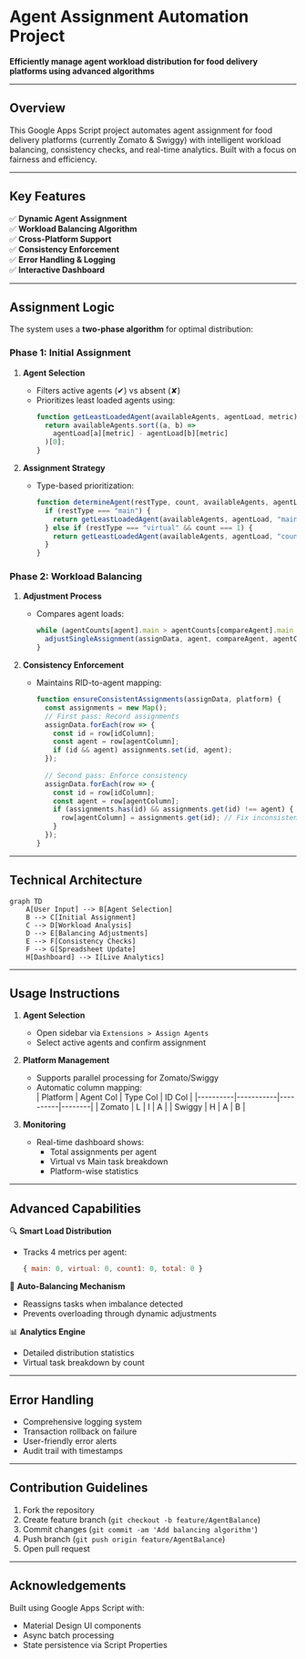 # Agent Assignment Automation Project  
**Efficiently manage agent workload distribution for food delivery platforms using advanced algorithms**

---

## Overview  
This Google Apps Script project automates agent assignment for food delivery platforms (currently Zomato & Swiggy) with intelligent workload balancing, consistency checks, and real-time analytics. Built with a focus on fairness and efficiency.

---

## Key Features  
✅ **Dynamic Agent Assignment**  
✅ **Workload Balancing Algorithm**  
✅ **Cross-Platform Support**  
✅ **Consistency Enforcement**  
✅ **Error Handling & Logging**  
✅ **Interactive Dashboard**

---

## Assignment Logic  
The system uses a **two-phase algorithm** for optimal distribution:

### Phase 1: Initial Assignment  
1. **Agent Selection**  
   - Filters active agents (✔) vs absent (✘)  
   - Prioritizes least loaded agents using:  
     ```javascript
     function getLeastLoadedAgent(availableAgents, agentLoad, metric) {
       return availableAgents.sort((a, b) => 
         agentLoad[a][metric] - agentLoad[b][metric]
       )[0];
     }
     ```

2. **Assignment Strategy**  
   - Type-based prioritization:  
     ```javascript
     function determineAgent(restType, count, availableAgents, agentLoad) {
       if (restType === "main") {
         return getLeastLoadedAgent(availableAgents, agentLoad, "main");
       } else if (restType === "virtual" && count === 1) {
         return getLeastLoadedAgent(availableAgents, agentLoad, "count1");
       }
     }
     ```

### Phase 2: Workload Balancing  
1. **Adjustment Process**  
   - Compares agent loads:  
     ```javascript
     while (agentCounts[agent].main > agentCounts[compareAgent].main + 1) {
       adjustSingleAssignment(assignData, agent, compareAgent, agentCounts);
     }
     ```

2. **Consistency Enforcement**  
   - Maintains RID-to-agent mapping:  
     ```javascript
     function ensureConsistentAssignments(assignData, platform) {
       const assignments = new Map();
       // First pass: Record assignments
       assignData.forEach(row => {
         const id = row[idColumn];
         const agent = row[agentColumn];
         if (id && agent) assignments.set(id, agent);
       });
       
       // Second pass: Enforce consistency
       assignData.forEach(row => {
         const id = row[idColumn];
         const agent = row[agentColumn];
         if (assignments.has(id) && assignments.get(id) !== agent) {
           row[agentColumn] = assignments.get(id); // Fix inconsistency
         }
       });
     }
     ```

---

## Technical Architecture  
```mermaid
graph TD
    A[User Input] --> B[Agent Selection]
    B --> C[Initial Assignment]
    C --> D[Workload Analysis]
    D --> E[Balancing Adjustments]
    E --> F[Consistency Checks]
    F --> G[Spreadsheet Update]
    H[Dashboard] --> I[Live Analytics]
```

---

## Usage Instructions  
1. **Agent Selection**  
   - Open sidebar via `Extensions > Assign Agents`  
   - Select active agents and confirm assignment  

2. **Platform Management**  
   - Supports parallel processing for Zomato/Swiggy  
   - Automatic column mapping:  
     | Platform | Agent Col | Type Col | ID Col |
     |----------|-----------|----------|--------|
     | Zomato   | L         | I        | A      |
     | Swiggy   | H         | A        | B      |

3. **Monitoring**  
   - Real-time dashboard shows:  
     - Total assignments per agent  
     - Virtual vs Main task breakdown  
     - Platform-wise statistics

---

## Advanced Capabilities  
🔍 **Smart Load Distribution**  
- Tracks 4 metrics per agent:  
  ```javascript
  { main: 0, virtual: 0, count1: 0, total: 0 }
  ```

🔄 **Auto-Balancing Mechanism**  
- Reassigns tasks when imbalance detected  
- Prevents overloading through dynamic adjustments  

📊 **Analytics Engine**  
- Detailed distribution statistics  
- Virtual task breakdown by count  

---

## Error Handling  
- Comprehensive logging system  
- Transaction rollback on failure  
- User-friendly error alerts  
- Audit trail with timestamps

---

## Contribution Guidelines  
1. Fork the repository  
2. Create feature branch (`git checkout -b feature/AgentBalance`)  
3. Commit changes (`git commit -am 'Add balancing algorithm'`)  
4. Push branch (`git push origin feature/AgentBalance`)  
5. Open pull request

---


## Acknowledgements  
Built using Google Apps Script with:  
- Material Design UI components  
- Async batch processing  
- State persistence via Script Properties
